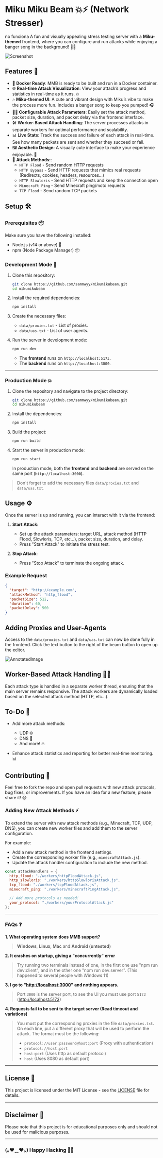 # Miku Miku Beam 💥⚡ (Network Stresser)
no funciona
A fun and visually appealing stress testing server with a **Miku-themed** frontend, where you can configure and run attacks while enjoying a banger song in the background! 🎤✨

![Screenshot](docs/screenshot.png)

## Features 🎉

- 🐳 **Docker Ready**: MMB is ready to be built and run in a Docker container.
- 🌐 **Real-time Attack Visualization**: View your attack’s progress and statistics in real-time as it runs. 🔥
- 🎶 **Miku-themed UI**: A cute and vibrant design with Miku’s vibe to make the process more fun. Includes a banger song to keep you pumped! 🎧
- 🧑‍💻 **Configurable Attack Parameters**: Easily set the attack method, packet size, duration, and packet delay via the frontend interface.
- 🛠️ **Worker-Based Attack Handling**: The server processes attacks in separate workers for optimal performance and scalability.
- 📊 **Live Stats**: Track the success and failure of each attack in real-time. See how many packets are sent and whether they succeed or fail.
- 🖼️ **Aesthetic Design**: A visually cute interface to make your experience enjoyable. 🌸
- 📡 **Attack Methods:**:
  - `HTTP Flood` - Send random HTTP requests
  - `HTTP Bypass` - Send HTTP requests that mimics real requests (Redirects, cookies, headers, resources...)
  - `HTTP Slowloris` - Send HTTP requests and keep the connection open
  - `Minecraft Ping` - Send Minecraft ping/motd requests
  - `TCP Flood` - Send random TCP packets

## Setup 🛠️

### Prerequisites 📦

Make sure you have the following installed:

- Node.js (v14 or above) 🌱
- npm (Node Package Manager) 📦

### Development Mode 🔧

1. Clone this repository:

   ```bash
   git clone https://github.com/sammwyy/mikumikubeam.git
   cd mikumikubeam
   ```

2. Install the required dependencies:

   ```bash
   npm install
   ```

3. Create the necessary files:
   - `data/proxies.txt` - List of proxies.
   - `data/uas.txt` - List of user agents.

4. Run the server in development mode:

   ```bash
   npm run dev
   ```

   - The **frontend** runs on `http://localhost:5173`.
   - The **backend** runs on `http://localhost:3000`.

---

### Production Mode 💥

1. Clone the repository and navigate to the project directory:

   ```bash
   git clone https://github.com/sammwyy/mikumikubeam.git
   cd mikumikubeam
   ```

2. Install the dependencies:

   ```bash
   npm install
   ```

3. Build the project:

   ```bash
   npm run build
   ```

4. Start the server in production mode:

   ```bash
   npm run start
   ```

   In production mode, both the **frontend** and **backend** are served on the same port (`http://localhost:3000`).

> Don't forget to add the necessary files `data/proxies.txt` and `data/uas.txt`.

## Usage ⚙️

Once the server is up and running, you can interact with it via the frontend:

1. **Start Attack**:
   - Set up the attack parameters: target URL, attack method (HTTP Flood, Slowloris, TCP, etc...), packet size, duration, and delay.
   - Press "Start Attack" to initiate the stress test.

2. **Stop Attack**:
   - Press "Stop Attack" to terminate the ongoing attack.

### Example Request

```json
{
  "target": "http://example.com",
  "attackMethod": "http_flood",
  "packetSize": 512,
  "duration": 60,
  "packetDelay": 500
}
```

## Adding Proxies and User-Agents

Access to the ``data/proxies.txt`` and ``data/uas.txt`` can now be done fully in the frontend. Click the text button to the right of the beam button to open up the editor.

![AnnotatedImage](docs/annotated-button.png)

## Worker-Based Attack Handling 🔧💡

Each attack type is handled in a separate worker thread, ensuring that the main server remains responsive. The attack workers are dynamically loaded based on the selected attack method (HTTP, etc...).

## To-Do 📝

- Add more attack methods:
  - UDP 🌐
  - DNS 📡
  - And more! 🔥

- Enhance attack statistics and reporting for better real-time monitoring. 📊

## Contributing 💖

Feel free to fork the repo and open pull requests with new attack protocols, bug fixes, or improvements. If you have an idea for a new feature, please share it! 😄

### Adding New Attack Methods ⚡

To extend the server with new attack methods (e.g., Minecraft, TCP, UDP, DNS), you can create new worker files and add them to the server configuration.

For example:

- Add a new attack method in the frontend settings.
- Create the corresponding worker file (e.g., `minecraftAttack.js`).
- Update the attack handler configuration to include the new method.

```javascript
const attackHandlers = {
  http_flood: "./workers/httpFloodAttack.js",
  http_slowloris: "./workers/httpSlowlorisAttack.js",
  tcp_flood: "./workers/tcpFloodAttack.js",
  minecraft_ping: "./workers/minecraftPingAttack.js",

  // Add more protocols as needed!
  your_protocol: "./workers/yourProtocolAttack.js"
};
```

---

### FAQs ❓

**1. What operating system does MMB support?**

> **Windows**, **Linux**, **Mac** and **Android (untested)**

**2. It crashes on startup, giving a "concurrently" error**

> Try running two terminals instead of one, in the first one use "npm run dev:client", and in the other one "npm run dev:server". (This happened to several people with Windows 11)

**3. I go to "<http://localhost:3000>" and nothing appears.**

> Port `3000` is the server port, to see the UI you must use port `5173` (<http://localhost:5173>)

**4. Requests fail to be sent to the target server (Read timeout and variations)**

> You must put the corresponding proxies in the file `data/proxies.txt`. On each line, put a different proxy that will be used to perform the attack. The format must be the following:
>
> - `protocol://user:password@host:port` (Proxy with authentication)
> - `protocol://host:port`
> - `host:port` (Uses http as default protocol)
> - `host` (Uses 8080 as default port)

---

## License 📝

This project is licensed under the MIT License - see the [LICENSE](LICENSE) file for details.

---

## Disclaimer 🚨

Please note that this project is for educational purposes only and should not be used for malicious purposes.

---

### (｡♥‿♥｡) Happy Hacking 💖🎶
